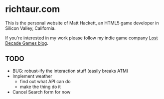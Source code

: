 # richtaur.com

This is the personal website of Matt Hackett, an HTML5 game developer in Silicon Valley, California.

If you're interested in my work please follow my indie game company [Lost Decade Games blog](http://www.lostdecadegames.com/).

## TODO

* BUG: robust-ify the interaction stuff (easily breaks ATM)
* Implement weather
	- find out what API can do
	- make the thing do it
* Cancel Search form for now
